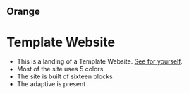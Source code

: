 ## Orange
# Template Website
- This is a landing of a Template Website. [See for yourself](https://svayoff.github.io/orange/).
- Most of the site uses 5 colors
- The site is built of sixteen blocks
- The adaptive is present
